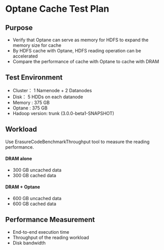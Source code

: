 Optane Cache Test Plan
=========================

Purpose
-----------------

* Verify that Optane can serve as memory for HDFS to expand the memory size for cache
* By HDFS cache with Optane, HDFS reading operation can be accelerated
* Compare the performance of cache with Optane to cache with DRAM

Test Environment
-----------------

* Cluster： 1 Namenode + 2 Datanodes
* Disk： 5 HDDs on each datanode
* Memory : 375 GB
* Optane : 375 GB
* Hadoop version: trunk (3.0.0-beta1-SNAPSHOT)

Workload
-----------------

Use ErasureCodeBenchmarkThroughput tool to measure the reading performance.
#### DRAM alone
* 300 GB uncached data
* 300 GB cached data
#### DRAM + Optane
* 600 GB uncached data
* 600 GB cached data


Performance Measurement
-----------------

* End-to-end execution time
* Throughput of the reading workload
* Disk bandwidth








